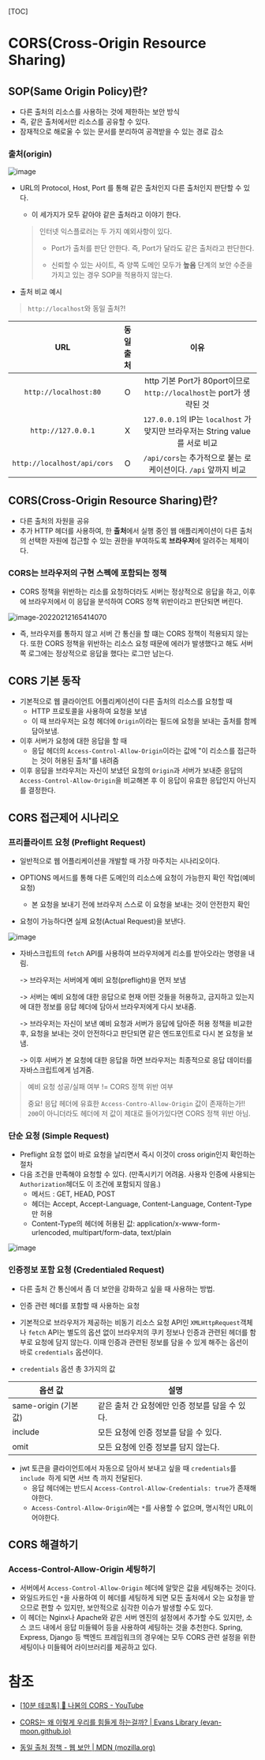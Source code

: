 [TOC]

# CORS(Cross-Origin Resource Sharing)

## SOP(Same Origin Policy)란?

- 다른 출처의 리소스를 사용하는 것에 제한하는 보안 방식
- 즉, 같은 출처에서만 리소스를 공유할 수 있다.
- 잠재적으로 해로울 수 있는 문서를 분리하여 공격받을 수 있는 경로 감소

### 출처(origin)

![image](https://user-images.githubusercontent.com/87461672/153697405-168b51f1-2828-4fac-b1aa-169965b146cb.png)

- URL의 Protocol, Host, Port 를 통해 같은 출처인지 다른 출처인지 판단할 수 있다. 

  - 이 세가지가 모두 같아야 같은 출처라고 이야기 한다.

  >인터넷 익스플로러는 두 가지 예외사항이 있다. 
  >
  >- Port가 출처를 판단 안한다. 즉, Port가 달라도 같은 출처라고 판단한다.
  >
  >- 신뢰할 수 있는 사이트, 즉 양쪽 도메인 모두가 **높음** 단계의 보안 수준을 가지고 있는 경우 SOP을 적용하지 않는다.

* 출처 비교 예시

> `http://localhost`와 동일 출처?!

|             URL             | 동일 출처 |                             이유                             |
| :-------------------------: | :-------: | :----------------------------------------------------------: |
|    `http://localhost:80`    |     O     | http 기본 Port가 80port이므로 `http://localhost`는 port가 생략된 것 |
|     `http://127.0.0.1`      |     X     | `127.0.0.1`의 IP는 `localhost` 가 맞지만 브라우저는 String value를 서로 비교 |
| `http://localhost/api/cors` |     O     | `/api/cors`는 추가적으로 붙는 로케이션이다. `/api` 앞까지 비교 |



## CORS(Cross-Origin Resource Sharing)란?

- 다른 출처의 자원을 공유
- 추가 HTTP 헤더를 사용하여, 한 **출처**에서 실행 중인 웹 애플리케이션이 다른 출처의 선택한 자원에 접근할 수 있는 권한을 부여하도록 **브라우저**에 알려주는 체제이다.

### CORS는 브라우저의 구현 스펙에 포함되는 정책

- CORS 정책을 위반하는 리소를 요청하더라도 서버는 정상적으로 응답을 하고, 이후에 브라우저에서 이 응답을 분석하여 CORS 정책 위반이라고 판단되면 버린다.

![image-20220212165414070](../../../../AppData/Roaming/Typora/typora-user-images/image-20220212165414070.png)

- 즉, 브라우저를 통하지 않고 서버 간 통신을 할 떄는 CORS 정책이 적용되지 않는다. 또한 CORS 정책을 위반하는 리소스 요청 때문에 에러가 발생했다고 해도 서버 쪽 로그에는 정상적으로 응답을 했다는 로그만 남는다. 

## CORS 기본 동작

- 기본적으로 웹 클라이언트 어플리케이션이 다른 출처의 리소스를 요청할 때
  -  HTTP 프로토콜을 사용하여 요청을 보냄
  - 이 때 브라우저는 요청 헤더에 `Origin`이라는 필드에 요청을 보내는 출처를 함께 담아보냄.
- 이후 서버가 요청에 대한 응답을 할 때
  - 응답 헤더의 `Access-Control-Allow-Origin`이라는 값에 "이 리소스를 접근하는 것이 허용된 출처"를 내려줌
- 이후 응답을 브라우저는 자신이 보냈던 요청의 `Origin`과 서버가 보내준 응답의 `Access-Control-Allow-Origin`을 비교해본 후 이 응답이 유효한 응답인지 아닌지를 결정한다.



## CORS 접근제어 시나리오

### 프리플라이트 요청 (Preflight Request)

- 일반적으로 웹 어플리케이션을 개발할 때 가장 마주치는 시나리오이다.

- OPTIONS 메서드를 통해 다른 도메인의 리소스에 요청이 가능한지 확인 작업(예비요청) 
  - 본 요청을 보내기 전에 브라우저 스스로 이 요청을 보내는 것이 안전한지 확인
- 요청이 가능하다면 실제 요청(Actual Request)을 보낸다.

![image](https://user-images.githubusercontent.com/87461672/153706083-c611cc6e-8f52-49f9-bfdd-c39d320d7cf6.png)

- 자바스크립트의 `fetch` API를 사용하여 브라우저에게 리소를 받아오라는 명령을 내림.

  -> 브라우저는 서버에게 예비 요청(preflight)을 먼저 보냄

  -> 서버는 예비 요청에 대한 응답으로 현재 어떤 것들을 허용하고, 금지하고 있는지에 대한 정보를 응답 헤더에 담아서 브라우저에게 다시 보내줌.

  -> 브라우저는 자신이 보낸 예비 요청과 서버가 응답에 담아준 허용 정책을 비교한 후, 요청을 보내는 것이 안전하다고 판단되면 같은 엔드포인트로 다시 본 요청을 보냄.

  -> 이후 서버가 본 요청에 대한 응답을 하면 브라우저는 최종적으로 응답 데이터를 자바스크립트에게 넘겨줌.

> 예비 요청 성공/실패 여부 != CORS 정책 위반 여부 
>
> 중요! 응답 헤더에 유효한 `Access-Contro-Allow-Origin` 값이 존재하는가!! `200`이 아니더라도 헤더에 저 값이 제대로 들어가있다면 CORS 정책 위반 아님.



### 단순 요청 (Simple Request)

- Preflight 요청 없이 바로 요청을 날리면서 즉시 이것이 cross origin인지 확인하는 절차
- 다음 조건을 만족해야 요청할 수 있다. (만족시키기 어려움. 사용자 인증에 사용되는 `Authorization`헤더도 이 조건에 포함되지 않음.)
  - 메서드 : GET, HEAD, POST
  - 헤더는 Accept, Accept-Language, Content-Language, Content-Type만 허용
  - Content-Type의 헤더에 허용된 값: application/x-www-form-urlencoded, multipart/form-data, text/plain

![image](https://user-images.githubusercontent.com/87461672/153702517-fc27e97d-2581-4bc2-80a4-9c4b0b9fb9a5.png)

### 인증정보 포함 요청 (Credentialed Request)

- 다른 출처 간 통신에서 좀 더 보안을 강화하고 싶을 때 사용하는 방법.
- 인증 관련 헤더를 포함할 때 사용하는 요청
- 기본적으로 브라우저가 제공하는 비동기 리소스 요청 API인 `XMLHttpRequest`객체나 `fetch` API는 별도의 옵션 없이 브라우저의 쿠키 정보나 인증과 관련된 헤더를 함부로 요청에 담지 않는다. 이때 인증과 관련된 정보를 담을 수 있게 해주는 옵션이 바로 `credentials` 옵션이다.

- `credentials` 옵션 총 3가지의 값

| 옵션 값               | 설명                                            |
| --------------------- | ----------------------------------------------- |
| same-origin (기본 값) | 같은 출처 간 요청에만 인증 정보를 담을 수 있다. |
| include               | 모든 요청에 인증 정보를 담을 수 있다.           |
| omit                  | 모든 요청에 인증 정보를 담지 않는다.            |

- jwt 토큰을 클라이언트에서 자동으로 담아서 보내고 싶을 때 `credentials`를 `include `하게 되면 서브 측 까지 전달된다. 
  - 응답 헤더에는 반드시 `Access-Control-Allow-Credentials: true`가 존재해야한다.
  - `Access-Control-Allow-Origin`에는 `*`를 사용할 수 없으며, 명시적인 URL이어야한다.



## CORS 해결하기

### Access-Control-Allow-Origin 세팅하기

- 서버에서 `Access-Control-Allow-Origin` 헤더에 알맞은 값을 세팅해주는 것이다.
- 와일드카드인 `*`을 사용하여 이 헤더를 세팅하게 되면 모든 출처에서 오는 요청을 받으므로 편할 수 있지만, 보안적으로 심각한 이슈가 발생할 수도 있다.
- 이 헤더는 Nginx나 Apache와 같은 서버 엔진의 설정에서 추가할 수도 있지만, 소스 코드 내에서 응답 미들웨어 등을 사용하여 세팅하는 것을 추천한다. Spring, Express, Django 등 백엔드 프레임워크의 경우에는 모두 CORS 관련 설정을 위한 세팅이나 미들웨어 라이브러리를 제공하고 있다.





# 참조

- [[10분 테코톡\] 🌳 나봄의 CORS - YouTube](https://www.youtube.com/watch?v=-2TgkKYmJt4&list=PLgXGHBqgT2TvpJ_p9L_yZKPifgdBOzdVH&index=55)
- [CORS는 왜 이렇게 우리를 힘들게 하는걸까? | Evans Library (evan-moon.github.io)](https://evan-moon.github.io/2020/05/21/about-cors/)

- [동일 출처 정책 - 웹 보안 | MDN (mozilla.org)](https://developer.mozilla.org/ko/docs/Web/Security/Same-origin_policy)